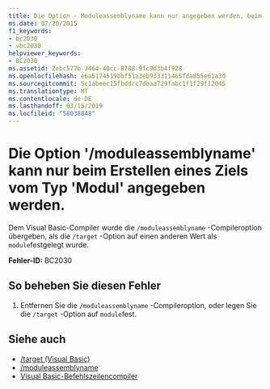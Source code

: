 ```yaml
---
title: Die Option - Moduleassemblyname kann nur angegeben werden, beim Erstellen eines Ziels vom Typ 'Modul'
ms.date: 07/20/2015
f1_keywords:
- bc2030
- vbc2030
helpviewer_keywords:
- BC2030
ms.assetid: 2ebc577b-3464-40cc-8788-9fc9d3b4f928
ms.openlocfilehash: e6a5174519bbf51a3eb933311465fda855e61a3d
ms.sourcegitcommit: 5c1abeec15fbddcc7dbaa729fabc1f1f29f12045
ms.translationtype: MT
ms.contentlocale: de-DE
ms.lasthandoff: 03/15/2019
ms.locfileid: "58038848"
---
```

# <a name="the-moduleassemblyname-option-may-only-be-specified-when-building-a-target-of-type-module"></a>Die Option '/moduleassemblyname' kann nur beim Erstellen eines Ziels vom Typ 'Modul' angegeben werden.
Dem Visual Basic-Compiler wurde die `/moduleassemblyname` -Compileroption übergeben, als die `/target` -Option auf einen anderen Wert als `module`festgelegt wurde.  
  
 **Fehler-ID:** BC2030  
  
## <a name="to-correct-this-error"></a>So beheben Sie diesen Fehler  
  
1.  Entfernen Sie die `/moduleassemblyname` -Compileroption, oder legen Sie die `/target` -Option auf `module`fest.  
  
## <a name="see-also"></a>Siehe auch

- [/target (Visual Basic)](../../visual-basic/reference/command-line-compiler/target.md)
- [/moduleassemblyname](../../visual-basic/reference/command-line-compiler/moduleassemblyname.md)
- [Visual Basic-Befehlszeilencompiler](../../visual-basic/reference/command-line-compiler/index.md)
